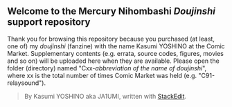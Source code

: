 
Welcome to the Mercury Nihombashi *Doujinshi* support repository
------------------------------------------------------------
Thank you for browsing this repository because you purchased (at least, one of) my *doujinshi* (fanzine) with the name Kasumi YOSHINO at the Comic Market.  Supplementary contents (e.g. errata, source codes, figures, movies and so on) will be uploaded here when they are available. Please open the folder (directory) named "Cxx-*abbreviation of the name of doujinshi*", where xx is the total number of times  Comic Market was held (e.g. "C91-relaysound").

> By Kasumi YOSHINO aka JA1UMI, written with [StackEdit](https://stackedit.io/).

